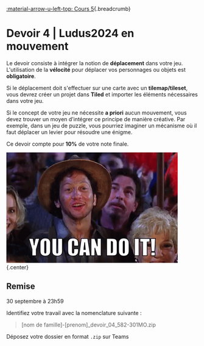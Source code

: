 [:material-arrow-u-left-top: Cours 5](../cours05.md){.breadcrumb}

# Devoir 4 | Ludus2024 en mouvement

Le devoir consiste à intégrer la notion de **déplacement** dans votre jeu. L'utilisation de la **vélocité** pour déplacer vos personnages ou objets est **obligatoire**.

Si le déplacement doit s'effectuer sur une carte avec un **tilemap/tileset**, vous devrez créer un projet dans **Tiled** et importer les éléments nécessaires dans votre jeu.

Si le concept de votre jeu ne nécessite **a priori** aucun mouvement, vous devez trouver un moyen d’intégrer ce principe de manière créative. Par exemple, dans un jeu de puzzle, vous pourriez imaginer un mécanisme où il faut déplacer un levier pour résoudre une énigme.

Ce devoir compte pour **10%** de votre note finale.

![Lâche pas!](../assets/images/go-for-it-you-can-do-it.gif){.center}

## Remise

30 septembre à 23h59

Identifiez votre travail avec la nomenclature suivante :

> [nom de famille]-[prenom]_devoir_04_582-301MO.zip

Déposez votre dossier en format `.zip` sur Teams
